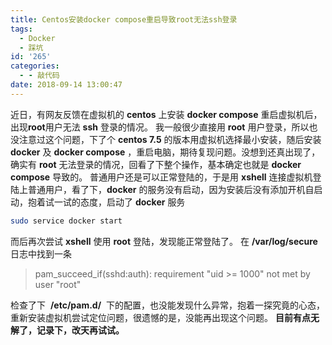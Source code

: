 ```yaml
---
title: Centos安装docker compose重启导致root无法ssh登录
tags:
  - Docker
  - 踩坑
id: '265'
categories:
  - - 敲代码
date: 2018-09-14 13:00:47
---
```


近日，有网友反馈在虚拟机的 **centos** 上安装 **docker compose** 重启虚拟机后，出现**root**用户无法 **ssh** 登录的情况。 我一般很少直接用 **root** 用户登录，所以也没注意过这个问题，下了个 **centos 7.5** 的版本用虚拟机选择最小安装，随后安装 **docker** 及 **docker compose** ，重启电脑，期待复现问题。没想到还真出现了，确实有 **root** 无法登录的情况，回看了下整个操作，基本确定也就是 **docker compose** 导致的。 普通用户还是可以正常登陆的，于是用 **xshell** 连接虚拟机登陆上普通用户，看了下，**docker** 的服务没有启动，因为安装后没有添加开机自启动，抱着试一试的态度，启动了 **docker** 服务

```bash
sudo service docker start
```

而后再次尝试 **xshell** 使用 **root** 登陆，发现能正常登陆了。 在 **/var/log/secure** 日志中找到一条

> pam\_succeed\_if(sshd:auth): requirement "uid >= 1000" not met by user "root"

检查了下  **/etc/pam.d/**  下的配置，也没能发现什么异常，抱着一探究竟的心态，重新安装虚拟机尝试定位问题，很遗憾的是，没能再出现这个问题。 **目前有点无解了，记录下，改天再试试。**
